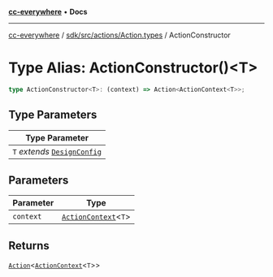 [**cc-everywhere**](../../../../../index.md) • **Docs**

***

[cc-everywhere](../../../../../index.md) / [sdk/src/actions/Action.types](../index.md) / ActionConstructor

# Type Alias: ActionConstructor()\<T\>

```ts
type ActionConstructor<T>: (context) => Action<ActionContext<T>>;
```

## Type Parameters

| Type Parameter |
| ------ |
| `T` *extends* [`DesignConfig`](../../../../../shared/src/types/DesignConfig.types/interfaces/DesignConfig.md) |

## Parameters

| Parameter | Type |
| ------ | ------ |
| `context` | [`ActionContext`](../../ActionContext/interfaces/ActionContext.md)\<`T`\> |

## Returns

[`Action`](../../Action/classes/Action.md)\<[`ActionContext`](../../ActionContext/interfaces/ActionContext.md)\<`T`\>\>
